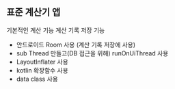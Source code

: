## 표준 계산기 앱 ##

기본적인 계산 기능 계산 기록 저장 기능

- 안드로이드 Room 사용 (계산 기록 저장에 사용)
- sub Thread 만들고(DB 접근을 위해) runOnUiThread 사용
- LayoutInflater 사용
- kotlin 확장함수 사용
- data class 사용
